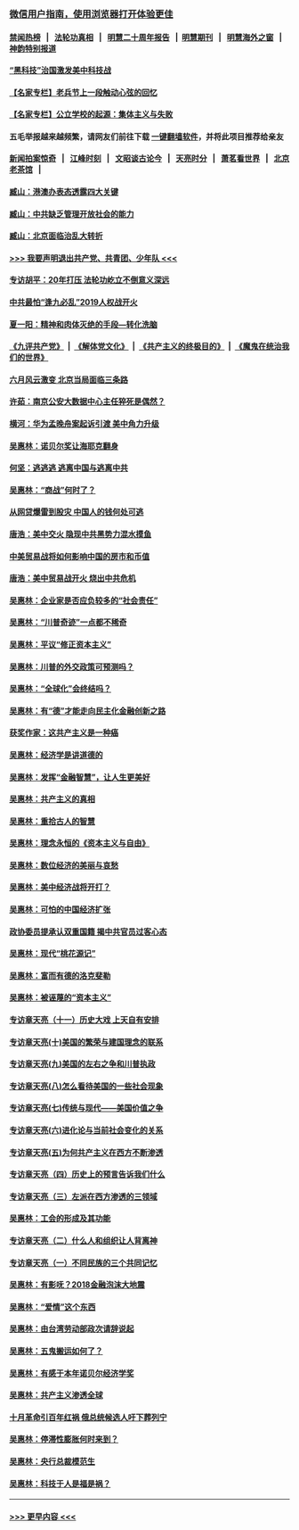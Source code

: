 ### [微信用户指南，使用浏览器打开体验更佳](https://github.com/gfw-breaker/banned-news1/blob/master/indexes/wechat-guide.md?t=0)
#### [禁闻热榜](热点新闻.md?t=0)  &nbsp;&nbsp;|&nbsp;&nbsp; [法轮功真相](https://github.com/gfw-breaker/truth/blob/master/README.md?t=0) &nbsp;&nbsp;|&nbsp;&nbsp; [明慧二十周年报告](https://github.com/gfw-breaker/mh-reports/blob/master/README.md?t=0) &nbsp;&nbsp;|&nbsp;&nbsp;[明慧期刊](https://github.com/gfw-breaker/mh-qikan) &nbsp;&nbsp;|&nbsp;&nbsp; [明慧海外之窗](https://github.com/gfw-breaker/mh-news/blob/master/README.md?t=0) &nbsp;&nbsp;|&nbsp;&nbsp; [神韵特别报道](https://github.com/gfw-breaker/mh-news/blob/master/shenyun.md?t=0)
#### [“黑科技”治国激发美中科技战](../pages/nsc423/n11638056.md?t=02031401) 
#### [【名家专栏】老兵节上一段触动心弦的回忆](../pages/nsc423/n11646016.md?t=02031401) 
#### [【名家专栏】公立学校的起源：集体主义与失败](../pages/nsc423/n11601833.md?t=02031401) 
#### 五毛举报越来越频繁，请网友们前往下载 [一键翻墙软件](https://github.com/gfw-breaker/ssr-accounts)，并将此项目推荐给亲友
#### [新闻拍案惊奇](https://github.com/gfw-breaker/banned-news1/blob/master/pages/link4.md) &nbsp;&nbsp;|&nbsp;&nbsp; [江峰时刻](https://github.com/gfw-breaker/banned-news1/blob/master/pages/link4.md) &nbsp;&nbsp;|&nbsp;&nbsp; [文昭谈古论今](https://github.com/gfw-breaker/banned-news1/blob/master/pages/link4.md) &nbsp;&nbsp;|&nbsp;&nbsp; [天亮时分](https://github.com/gfw-breaker/banned-news1/blob/master/pages/link4.md) &nbsp;&nbsp;|&nbsp;&nbsp; [萧茗看世界](https://github.com/gfw-breaker/banned-news1/blob/master/pages/link4.md) &nbsp;&nbsp;|&nbsp;&nbsp; [北京老茶馆](https://github.com/gfw-breaker/banned-news1/blob/master/pages/link4.md) &nbsp;&nbsp;|&nbsp;&nbsp; 
#### [臧山：港澳办表态透露四大关键](../pages/nsc423/n11421628.md?t=02031401) 
#### [臧山：中共缺乏管理开放社会的能力](../pages/nsc423/n11407457.md?t=02031401) 
#### [臧山：北京面临治乱大转折](../pages/nsc423/n11406895.md?t=02031401) 
#### [>>> 我要声明退出共产党、共青团、少年队 <<<](https://github.com/begood0513/goodnews/blob/master/quit/letter.md) 
#### [专访胡平：20年打压 法轮功屹立不倒意义深远](../pages/nsc423/n11398800.md?t=02031401) 
#### [中共最怕“逢九必乱”2019人权战开火](../pages/nsc423/n11385248.md?t=02031401) 
#### [夏一阳：精神和肉体灭绝的手段—转化洗脑](../pages/nsc423/n11368250.md?t=02031401) 
#### [《九评共产党》](https://github.com/begood0513/9ping.md/blob/master/README.md) &nbsp;|&nbsp; [《解体党文化》](../../../../jtdwh.md/blob/master/README.md)  &nbsp;|&nbsp; [《共产主义的终极目的》](../../../../gczydzjmd.md/blob/master/README.md) &nbsp;|&nbsp; [《魔鬼在统治我们的世界》](../../../../mgztzwmdsj.md/blob/master/README.md) 
#### [六月风云激变 北京当局面临三条路](../pages/nsc423/n11313668.md?t=02031401) 
#### [许茹：南京公安大数据中心主任猝死是偶然？](../pages/nsc423/n11064744.md?t=02031401) 
#### [横河：华为孟晚舟案起诉引渡 美中角力升级](../pages/nsc423/n11027230.md?t=02031401) 
#### [吴惠林：诺贝尔奖让海耶克翻身](../pages/nsc423/n10890049.md?t=02031401) 
#### [何坚：逃逃逃 逃离中国与逃离中共](../pages/nsc423/n10592891.md?t=02031401) 
#### [吴惠林：“商战”何时了？](../pages/nsc423/n10573558.md?t=02031401) 
#### [从网贷爆雷到股灾 中国人的钱何处可逃](../pages/nsc423/n10572800.md?t=02031401) 
#### [唐浩：美中交火 隐现中共黑势力混水摸鱼](../pages/nsc423/n10544040.md?t=02031401) 
#### [中美贸易战将如何影响中国的房市和币值](../pages/nsc423/n10543697.md?t=02031401) 
#### [唐浩：美中贸易战开火 烧出中共危机](../pages/nsc423/n10540126.md?t=02031401) 
#### [吴惠林：企业家是否应负较多的“社会责任”](../pages/nsc423/n10535022.md?t=02031401) 
#### [吴惠林：“川普奇迹”一点都不稀奇](../pages/nsc423/n10512808.md?t=02031401) 
#### [吴惠林：平议“修正资本主义”](../pages/nsc423/n10495724.md?t=02031401) 
#### [吴惠林：川普的外交政策可预测吗？](../pages/nsc423/n10462387.md?t=02031401) 
#### [吴惠林：“全球化”会终结吗？](../pages/nsc423/n10452838.md?t=02031401) 
#### [吴惠林：有“德”才能走向民主化金融创新之路](../pages/nsc423/n10432292.md?t=02031401) 
#### [获奖作家：这共产主义是一种癌](../pages/nsc423/n10431541.md?t=02031401) 
#### [吴惠林：经济学是讲道德的](../pages/nsc423/n10398014.md?t=02031401) 
#### [吴惠林：发挥“金融智慧”，让人生更美好](../pages/nsc423/n10375019.md?t=02031401) 
#### [吴惠林：共产主义的真相](../pages/nsc423/n10351394.md?t=02031401) 
#### [吴惠林：重拾古人的智慧](../pages/nsc423/n10337691.md?t=02031401) 
#### [吴惠林：理念永恒的《资本主义与自由》](../pages/nsc423/n10316274.md?t=02031401) 
#### [吴惠林：数位经济的美丽与哀愁](../pages/nsc423/n10292946.md?t=02031401) 
#### [吴惠林：美中经济战将开打？](../pages/nsc423/n10258825.md?t=02031401) 
#### [吴惠林：可怕的中国经济扩张](../pages/nsc423/n10219147.md?t=02031401) 
#### [政协委员提承认双重国籍 揭中共官员过客心态](../pages/nsc423/n10208809.md?t=02031401) 
#### [吴惠林：现代“桃花源记”](../pages/nsc423/n10185234.md?t=02031401) 
#### [吴惠林：富而有德的洛克斐勒](../pages/nsc423/n10142264.md?t=02031401) 
#### [吴惠林：被诬蔑的“资本主义”](../pages/nsc423/n10124816.md?t=02031401) 
#### [专访章天亮（十一）历史大戏 上天自有安排](../pages/nsc423/n10094905.md?t=02031401) 
#### [专访章天亮(十)美国的繁荣与建国理念的联系](../pages/nsc423/n10094899.md?t=02031401) 
#### [专访章天亮(九)美国的左右之争和川普执政](../pages/nsc423/n10094889.md?t=02031401) 
#### [专访章天亮(八)怎么看待美国的一些社会现象](../pages/nsc423/n10094857.md?t=02031401) 
#### [专访章天亮(七)传统与现代——美国价值之争](../pages/nsc423/n10093140.md?t=02031401) 
#### [专访章天亮(六)进化论与当前社会变化的关系](../pages/nsc423/n10092036.md?t=02031401) 
#### [专访章天亮(五)为何共产主义在西方不断渗透](../pages/nsc423/n10083620.md?t=02031401) 
#### [专访章天亮（四）历史上的预言告诉我们什么](../pages/nsc423/n10083606.md?t=02031401) 
#### [专访章天亮（三）左派在西方渗透的三领域](../pages/nsc423/n10081115.md?t=02031401) 
#### [吴惠林：工会的形成及其功能](../pages/nsc423/n10080633.md?t=02031401) 
#### [专访章天亮（二）什么人和组织让人背离神](../pages/nsc423/n10076637.md?t=02031401) 
#### [专访章天亮（一）不同民族的三个共同记忆](../pages/nsc423/n10074188.md?t=02031401) 
#### [吴惠林：有影呒？2018金融泡沫大地震](../pages/nsc423/n10040534.md?t=02031401) 
#### [吴惠林：“爱情”这个东西](../pages/nsc423/n10019423.md?t=02031401) 
#### [吴惠林：由台湾劳动部政次请辞说起](../pages/nsc423/n9979679.md?t=02031401) 
#### [吴惠林：五鬼搬运如何了？](../pages/nsc423/n9925338.md?t=02031401) 
#### [吴惠林：有感于本年诺贝尔经济学奖](../pages/nsc423/n9871883.md?t=02031401) 
#### [吴惠林：共产主义渗透全球](../pages/nsc423/n9812748.md?t=02031401) 
#### [十月革命引百年红祸 俄总统候选人吁下葬列宁](../pages/nsc423/n9810182.md?t=02031401) 
#### [吴惠林：停滞性膨胀何时来到？](../pages/nsc423/n9764136.md?t=02031401) 
#### [吴惠林：央行总裁模范生](../pages/nsc423/n9728134.md?t=02031401) 
#### [吴惠林：科技于人是福是祸？](../pages/nsc423/n9672982.md?t=02031401) 

----
#### [ >>> 更早内容 <<< ](../indexes/nsc423-earlier.md)
